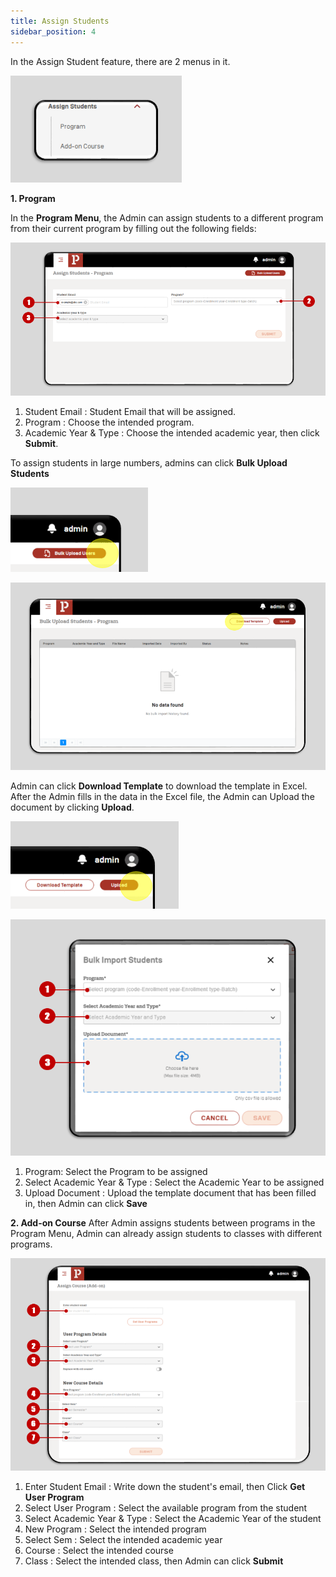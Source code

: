 ```yaml
---
title: Assign Students
sidebar_position: 4
---
```

In the Assign Student feature, there are 2 menus in it.

![](/img/assign-student.png)

**1. Program**

In the **Program Menu**, the Admin can assign students to a different program from their current program by filling out the following fields:

![](/img/1.-program-menu.png)

1. Student Email : Student Email that will be assigned.
2. Program : Choose the intended program.
3. Academic Year & Type : Choose the intended academic year, then click **Submit**.

To assign students in large numbers, admins can click **Bulk Upload Students**

![](/img/2.-bulk-upload-users.png)



![](/img/3.-download-template.png)

Admin can click **Download Template** to download the template in Excel. After the Admin fills in the data in the Excel file, the Admin can Upload the document by clicking **Upload**.

![](/img/4.-upload.png)

![](/img/5.-bulk-import-students.png)

1. Program: Select the Program to be assigned
2. Select Academic Year & Type : Select the Academic Year to be assigned
3. Upload Document : Upload the template document that has been filled in, then Admin can click **Save**


**2. Add-on Course**
After Admin assigns students between programs in the Program Menu, Admin can already assign students to classes with different programs.

![](/img/6.-add-on-course.png)

1. Enter Student Email : Write down the student's email, then Click **Get User Program**
2. Select User Program : Select the available program from the student
3. Select Academic Year & Type : Select the Academic Year of the student
4. New Program : Select the intended program
5. Select Sem : Select the intended academic year
6. Course : Select the intended course
7. Class : Select the intended class, then Admin can click **Submit**
